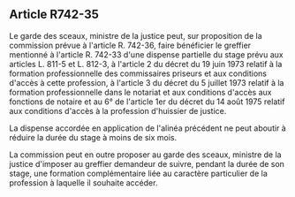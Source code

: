 Article R742-35
----
Le garde des sceaux, ministre de la justice peut, sur proposition de la
commission prévue à l'article R. 742-36, faire bénéficier le greffier mentionné
à l'article R. 742-33 d'une dispense partielle du stage prévu aux articles L.
811-5 et L. 812-3, à l'article 2 du décret du 19 juin 1973 relatif à la
formation professionnelle des commissaires priseurs et aux conditions d'accès à
cette profession, à l'article 3 du décret du 5 juillet 1973 relatif à la
formation professionnelle dans le notariat et aux conditions d'accès aux
fonctions de notaire et au 6° de l'article 1er du décret du 14 août 1975 relatif
aux conditions d'accès à la profession d'huissier de justice.

La dispense accordée en application de l'alinéa précédent ne peut aboutir à
réduire la durée du stage à moins de six mois.

La commission peut en outre proposer au garde des sceaux, ministre de la justice
d'imposer au greffier demandeur de suivre, pendant la durée de son stage, une
formation complémentaire liée au caractère particulier de la profession à
laquelle il souhaite accéder.

